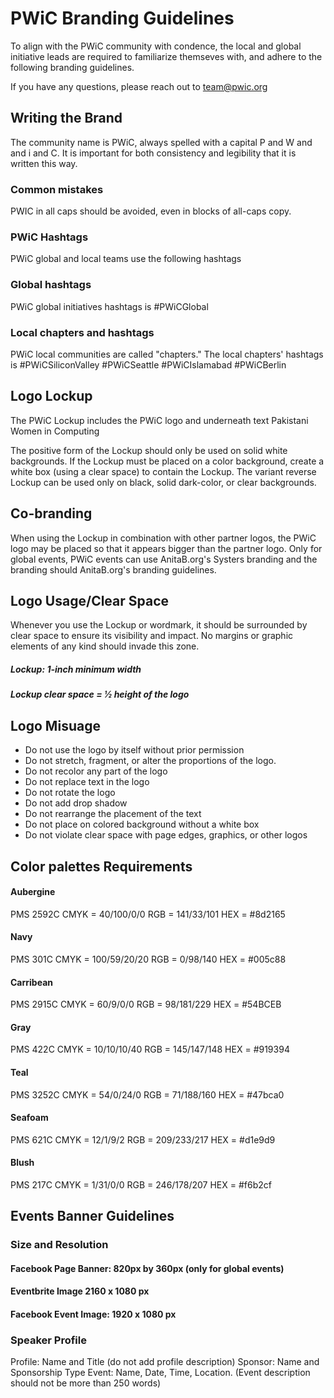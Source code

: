 # PWiC Branding Guidelines

To align with the PWiC community with condence, the local and global initiative leads are required to familiarize themseves with, and adhere to the following branding guidelines.

If you have any questions, please reach out to team@pwic.org

## Writing the Brand
The community name is PWiC, always spelled with a capital P and W and and i and C. It is important for both consistency and legibility that it is written this way.

### Common mistakes
PWIC in all caps should be avoided, even in blocks of all-caps copy.

### PWiC Hashtags
PWiC global and local teams use the following hashtags

### Global hashtags
PWiC global initiatives hashtags is #PWiCGlobal

### Local chapters and hashtags
PWiC local communities are called "chapters." The local chapters' hashtags is #PWiCSiliconValley #PWiCSeattle #PWiCIslamabad #PWiCBerlin

## Logo Lockup
The PWiC Lockup includes the PWiC logo and underneath text Pakistani Women in Computing

The positive form of the Lockup should only be used on solid white backgrounds. If the Lockup must be placed on a color background, create a white box (using a clear space) to contain the Lockup. The variant reverse Lockup can be used only on black, solid dark-color, or clear backgrounds.

## Co-branding
When using the Lockup in combination with other partner logos, the PWiC logo may be placed so that it appears bigger than the partner logo. Only for global events, PWiC events can use AnitaB.org's Systers branding and the branding should AnitaB.org's branding guidelines.

## Logo Usage/Clear Space
Whenever you use the Lockup or wordmark, it should be surrounded by clear space to ensure its visibility and impact. No margins or graphic elements of any kind should invade this zone. 

##### Lockup: 1-inch minimum width
##### Lockup clear space = 1⁄2 height of the logo

## Logo Misuage
* Do not use the logo by itself without prior permission
* Do not stretch, fragment, or alter the proportions of the logo.
* Do not recolor any part of the logo
* Do not replace text in the logo
* Do not rotate the logo
* Do not add drop shadow
* Do not rearrange the placement of the text
* Do not place on colored background without a white box
* Do not violate clear space with page edges, graphics, or other logos

## Color palettes Requirements
#### Aubergine 
PMS 2592C
CMYK = 40/100/0/0 RGB = 141/33/101 HEX = #8d2165
#### Navy
PMS 301C
CMYK = 100/59/20/20 RGB = 0/98/140 HEX = #005c88
#### Carribean
PMS 2915C
CMYK = 60/9/0/0 RGB = 98/181/229 HEX = #54BCEB
#### Gray
PMS 422C
CMYK = 10/10/10/40 RGB = 145/147/148 HEX = #919394
#### Teal
PMS 3252C
CMYK = 54/0/24/0 RGB = 71/188/160 HEX = #47bca0
#### Seafoam
PMS 621C
CMYK = 12/1/9/2 RGB = 209/233/217 HEX = #d1e9d9
#### Blush
PMS 217C
CMYK = 1/31/0/0 RGB = 246/178/207 HEX = #f6b2cf

## Events Banner Guidelines
### Size and Resolution 
#### Facebook Page Banner: 820px by 360px (only for global events)
#### Eventbrite Image 2160 x 1080 px
#### Facebook Event Image: 1920 x 1080 px

### Speaker Profile
Profile: Name and Title (do not add profile description)
Sponsor: Name and Sponsorship Type
Event: Name, Date, Time, Location. (Event description should not be more than 250 words)
